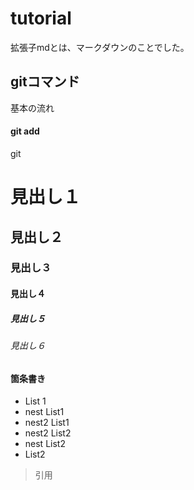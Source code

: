 # tutorial
拡張子mdとは、マークダウンのことでした。
## gitコマンド
基本の流れ
#### git add
git

# 見出し１
## 見出し２
### 見出し３
#### 見出し４
##### 見出し５
###### 見出し６

#### 箇条書き
- List 1
 - nest List1
  - nest2 List1
  - nest2 List2
 - nest List2
- List2

> 引用
